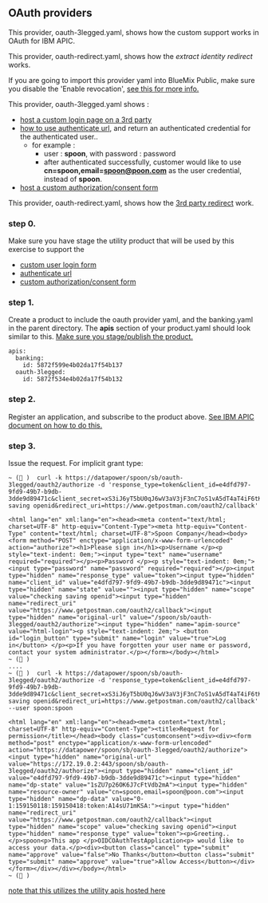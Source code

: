 ## OAuth providers
This provider, oauth-3legged.yaml, shows how the custom support works in OAuth for IBM APIC.

This provider, oauth-redirect.yaml, shows how the *extract identity redirect* works.

If you are going to import this provider yaml into BlueMix Public, make sure you disable the 'Enable revocation', [see this for more info.](http://www.ibm.com/support/knowledgecenter/en/SSFS6T/com.ibm.apic.toolkit.doc/tapim_sec_api_config_scheme_oauth_endpoint.html)

This provider, oauth-3legged.yaml shows :
- [host a custom login page on a 3rd party](http://www.ibm.com/support/knowledgecenter/SSFS6T/com.ibm.apic.toolkit.doc/task_apionprem_Create_a_custom_login_form.html)
- [how to use authenticate url](http://www.ibm.com/support/knowledgecenter/SSMNED_5.0.0/com.ibm.apic.toolkit.doc/con_auth_url.html), and return an authenticated credential for the authenticated user..
  - for example :
    - user : **spoon**, with password : password
    - after authenticated successfully, customer would like to use **cn=spoon,email=spoon@poon.com** as the user credential, instead of **spoon**.
- [host a custom authorization/consent form](http://www.ibm.com/support/knowledgecenter/SSMNED_5.0.0/com.ibm.apic.toolkit.doc/task_apionprem_create_a_custom_authorization_form.html)

This provider, oauth-redirect.yaml, shows how the [3rd party redirect](http://www.ibm.com/support/knowledgecenter/en/SSFS6T/com.ibm.apic.toolkit.doc/task_apionprem_redirect_form_.html) work.

### step 0.
Make sure you have stage the utility product that will be used by this exercise to support the
- [custom user login form](http://www.ibm.com/support/knowledgecenter/SSFS6T/com.ibm.apic.toolkit.doc/task_apionprem_Create_a_custom_login_form.html)
- [authenticate url](http://www.ibm.com/support/knowledgecenter/SSMNED_5.0.0/com.ibm.apic.toolkit.doc/con_auth_url.html)
- [custom authorization/consent form](http://www.ibm.com/support/knowledgecenter/SSMNED_5.0.0/com.ibm.apic.toolkit.doc/task_apionprem_create_a_custom_authorization_form.html)

### step 1.
Create a product to include the oauth provider yaml, and the banking.yaml in the parent directory. The **apis** section of your product.yaml should look similar to this.  [Make sure you stage/publish the product.](https://www.ibm.com/support/knowledgecenter/en/SSFS6T/com.ibm.apic.toolkit.doc/capim_products.html)
```
apis:
  banking:
    id: 5872f599e4b02da17f54b137
  oauth-3legged:
    id: 5872f534e4b02da17f54b132
```

### step 2.
Register an application, and subscribe to the product above. [See IBM APIC document on how to do this.](https://www.ibm.com/support/knowledgecenter/SSFS6T/com.ibm.apic.toolkit.doc/capim_cli_overview.html)

### step 3.
Issue the request.
For implicit grant type:
```
~ (💃 )  curl -k https://datapower/spoon/sb/oauth-3legged/oauth2/authorize -d 'response_type=token&client_id=e4dfd797-9fd9-49b7-b9db-3dde9d89471c&client_secret=xS3iJ6yT5bU0qJ6wV3aV3jF3nC7oS1vA5dT4aT4iF6tK3vU4hK&scope=checking saving openid&redirect_uri=https://www.getpostman.com/oauth2/callback'

<html lang="en" xml:lang="en"><head><meta content="text/html; charset=UTF-8" http-equiv="Content-Type"><meta http-equiv="Content-Type" content="text/html; charset=UTF-8">Spoon Company</head><body><form method="POST" enctype="application/x-www-form-urlencoded" action="authorize"><h1>Please sign in</h1><p>Username </p><p style="text-indent: 0em;"><input type="text" name="username" required="required"></p><p>Password </p><p style="text-indent: 0em;"><input type="password" name="password" required="required"></p><input type="hidden" name="response_type" value="token"><input type="hidden" name="client_id" value="e4dfd797-9fd9-49b7-b9db-3dde9d89471c"><input type="hidden" name="state" value=""><input type="hidden" name="scope" value="checking saving openid"><input type="hidden" name="redirect_uri" value="https://www.getpostman.com/oauth2/callback"><input type="hidden" name="original-url" value="/spoon/sb/oauth-3legged/oauth2/authorize"><input type="hidden" name="apim-source" value="html-login"><p style="text-indent: 2em;"> <button id="login_button" type="submit" name="login" value="true">Log in</button> </p><p>If you have forgotten your user name or password, contact your system administrator.</p></form></body></html>
~ (💃 )
....
~ (💃 )  curl -k https://datapower/spoon/sb/oauth-3legged/oauth2/authorize -d 'response_type=token&client_id=e4dfd797-9fd9-49b7-b9db-3dde9d89471c&client_secret=xS3iJ6yT5bU0qJ6wV3aV3jF3nC7oS1vA5dT4aT4iF6tK3vU4hK&scope=checking saving openid&redirect_uri=https://www.getpostman.com/oauth2/callback' --user spoon:spoon

<html lang="en" xml:lang="en"><head><meta content="text/html; charset=UTF-8" http-equiv="Content-Type"><title>Request for permission</title></head><body class="customconsent"><div><div><form method="post" enctype="application/x-www-form-urlencoded" action="https://datapower/spoon/sb/oauth-3legged/oauth2/authorize"><input type="hidden" name="original-url" value="https://172.19.0.2:443/spoon/sb/oauth-3legged/oauth2/authorize"><input type="hidden" name="client_id" value="e4dfd797-9fd9-49b7-b9db-3dde9d89471c"><input type="hidden" name="dp-state" value="1sZU7p26OK6J7cFtVdb2mA"><input type="hidden" name="resource-owner" value="cn=spoon,email=spoon@poon.com"><input type="hidden" name="dp-data" value="0-1:159150118:159150418:token:A14sU71mKSA:"><input type="hidden" name="redirect_uri" value="https://www.getpostman.com/oauth2/callback"><input type="hidden" name="scope" value="checking saving openid"><input type="hidden" name="response_type" value="token"><p>Greeting..</p>spoon<p>This app </p>OIDCOAuthTestApplication<p> would like to access your data.</p><div><button class="cancel" type="submit" name="approve" value="false">No Thanks</button><button class="submit" type="submit" name="approve" value="true">Allow Access</button></div></form></div></div></body></html>
~ (💃 )
```

[note that this utilizes the utility apis hosted here](https://github.com/shiup/apic-code-example/tree/master/swagger/oauth-custom/utility)
